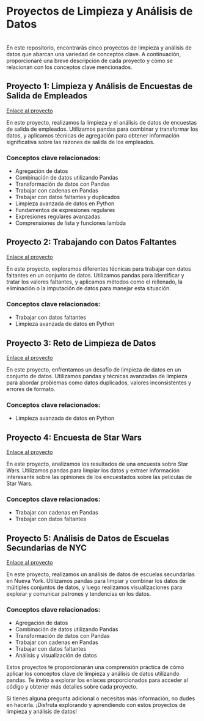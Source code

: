 # Proyectos de Limpieza y Análisis de Datos
<br >
En este repositorio, encontrarás cinco proyectos de limpieza y análisis de datos que abarcan una variedad de conceptos clave. A continuación, proporcionaré una breve descripción de cada proyecto y cómo se relacionan con los conceptos clave mencionados.

## Proyecto 1: Limpieza y Análisis de Encuestas de Salida de Empleados
[Enlace al proyecto](https://github.com/albertjimrod/data-projects/blob/main/03_Data_Cleaning/01_Clean%20and%20Analyze%20Employee%20Exit%20Surveys/Guided%20Project%20Clean%20and%20Analyze%20Employee%20Exit%20Surveys.ipynb)

En este proyecto, realizamos la limpieza y el análisis de datos de encuestas de salida de empleados. Utilizamos pandas para combinar y transformar los datos, y aplicamos técnicas de agregación para obtener información significativa sobre las razones de salida de los empleados.

### Conceptos clave relacionados:

- Agregación de datos
- Combinación de datos utilizando Pandas
- Transformación de datos con Pandas
- Trabajar con cadenas en Pandas
- Trabajar con datos faltantes y duplicados
- Limpieza avanzada de datos en Python
- Fundamentos de expresiones regulares
- Expresiones regulares avanzadas
- Comprensiones de lista y funciones lambda

## Proyecto 2: Trabajando con Datos Faltantes
[Enlace al proyecto](https://github.com/albertjimrod/data-projects/blob/main/03_Data_Cleaning/02_Working_Missing_Data/Working%20with%20Missing%20Data.ipynb)

En este proyecto, exploramos diferentes técnicas para trabajar con datos faltantes en un conjunto de datos. Utilizamos pandas para identificar y tratar los valores faltantes, y aplicamos métodos como el rellenado, la eliminación o la imputación de datos para manejar esta situación.


### Conceptos clave relacionados:

- Trabajar con datos faltantes
- Limpieza avanzada de datos en Python

## Proyecto 3: Reto de Limpieza de Datos
[Enlace al proyecto](https://github.com/albertjimrod/data-projects/blob/main/03_Data_Cleaning/03_01_Challenge_Cleaning_Data/Cleaning%20Data.ipynb)

En este proyecto, enfrentamos un desafío de limpieza de datos en un conjunto de datos. Utilizamos pandas y técnicas avanzadas de limpieza para abordar problemas como datos duplicados, valores inconsistentes y errores de formato.

### Conceptos clave relacionados:

- Limpieza avanzada de datos en Python


## Proyecto 4: Encuesta de Star Wars
[Enlace al proyecto](https://github.com/albertjimrod/data-projects/blob/main/03_Data_Cleaning/03_02_Star_Wars_Survey/Step-3_3-6-Project_Star_Wars_Survey.ipynb)

En este proyecto, analizamos los resultados de una encuesta sobre Star Wars. Utilizamos pandas para limpiar los datos y extraer información interesante sobre las opiniones de los encuestados sobre las películas de Star Wars.

### Conceptos clave relacionados:

- Trabajar con cadenas en Pandas
- Trabajar con datos faltantes

## Proyecto 5: Análisis de Datos de Escuelas Secundarias de NYC

[Enlace al proyecto](https://github.com/albertjimrod/data-projects/blob/main/03_Data_Cleaning/03_Analyzing%20NYC%20High%20School%20Data/NYC_Analize%20Combine%20Visualizing.ipynb)

En este proyecto, realizamos un análisis de datos de escuelas secundarias en Nueva York. Utilizamos pandas para limpiar y combinar los datos de múltiples conjuntos de datos, y luego realizamos visualizaciones para explorar y comunicar patrones y tendencias en los datos.

### Conceptos clave relacionados:

- Agregación de datos
- Combinación de datos utilizando Pandas
- Transformación de datos con Pandas
- Trabajar con cadenas en Pandas
- Trabajar con datos faltantes
- Análisis y visualización de datos


Estos proyectos te proporcionarán una comprensión práctica de cómo aplicar los conceptos clave de limpieza y análisis de datos utilizando pandas. Te invito a explorar los enlaces proporcionados para acceder al código y obtener más detalles sobre cada proyecto.

Si tienes alguna pregunta adicional o necesitas más información, no dudes en hacerla. ¡Disfruta explorando y aprendiendo con estos proyectos de limpieza y análisis de datos!
